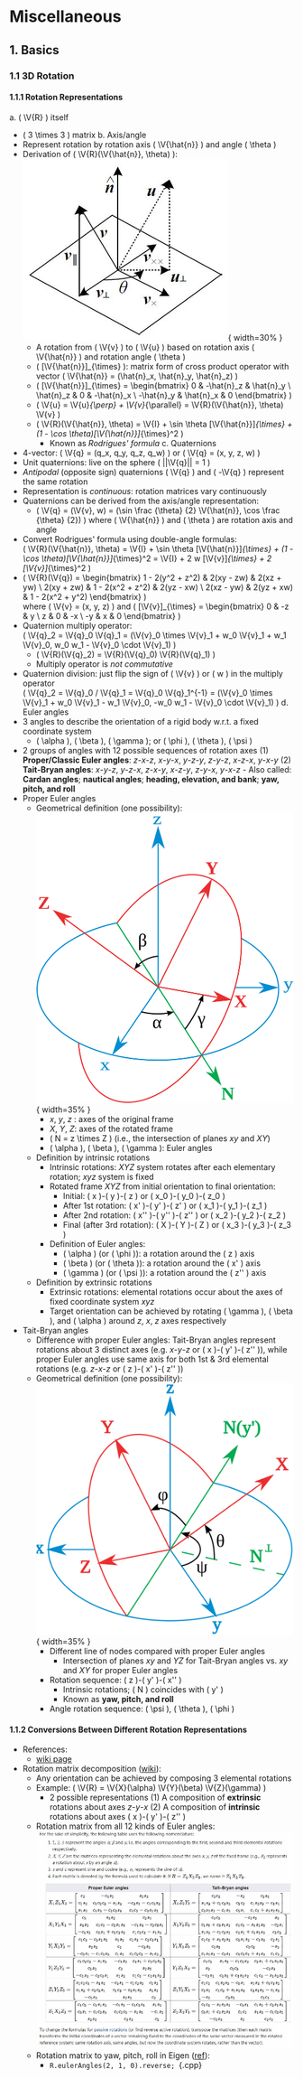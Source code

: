 # Miscellaneous

## 1. Basics

### 1.1 3D Rotation

#### 1.1.1 Rotation Representations
a. \( \V{R} \) itself
   - \( 3 \times 3 \) matrix
b. Axis/angle
   - Represent rotation by rotation axis \( \V{\hat{n}} \) 
     and angle \( \theta \)
   - Derivation of \( \V{R}(\V{\hat{n}}, \theta) \):  
     ![axis_angle_deriv](images/ch98/01_axis_angle_derivation.jpg){ width=30% }
     - A rotation from \( \V{v} \) to \( \V{u} \) based on rotation axis
       \( \V{\hat{n}} \) and rotation angle \( \theta \)
     - \( [\V{\hat{n}}]_{\times} \): matrix form of cross product operator
       with vector \( \V{\hat{n}} = (\hat{n}_x, \hat{n}_y, \hat{n}_z) \)
     - \(
          [\V{\hat{n}}]_{\times} =
          \begin{bmatrix}
                    0 & -\hat{n}_z &  \hat{n}_y \\
            \hat{n}_z &          0 & -\hat{n}_x \\
           -\hat{n}_y &  \hat{n}_x &          0
          \end{bmatrix}
       \)
     - \( \V{u} = \V{u}_{\perp} + \V{v}_{\parallel} 
                = \V{R}(\V{\hat{n}}, \theta) \V{v} \)
     - \(
          \V{R}(\V{\hat{n}}, \theta) 
          = \V{I} + \sin \theta [\V{\hat{n}}]_{\times} +
            (1 - \cos \theta)[\V{\hat{n}}]_{\times}^2
       \)
       - Known as _Rodrigues' formula_
c. Quaternions
   - 4-vector: \( \V{q} = (q_x, q_y, q_z, q_w) \) or \( \V{q} = (x, y, z, w) \)
   - Unit quaternions: live on the sphere \( ||\V{q}|| = 1 \)
   - _Antipodal_ (opposite sign) quaternions \( \V{q} \) and \( -\V{q} \)
     represent the same rotation
   - Representation is _continuous_: rotation matrices vary continuously
   - Quaternions can be derived from the axis/angle representation:
     - \(
          \V{q} 
          = (\V{v}, w) 
          = (\sin \frac {\theta} {2} \V{\hat{n}}, \cos \frac {\theta} {2})
       \)
       where \( \V{\hat{n}} \) and \( \theta \) are rotation axis and angle
   - Convert Rodrigues' formula using double-angle formulas:  
     \(
        \V{R}(\V{\hat{n}}, \theta) 
        = \V{I} + \sin \theta [\V{\hat{n}}]_{\times} +
          (1 - \cos \theta)[\V{\hat{n}}]_{\times}^2
        = \V{I} + 2 w [\V{v}]_{\times} + 2 [\V{v}]_{\times}^2
     \)
   - \( 
        \V{R}(\V{q}) = 
        \begin{bmatrix}
         1 - 2(y^2 + z^2) &       2(xy - zw) &       2(xz + yw) \\
               2(xy + zw) & 1 - 2(x^2 + z^2) &       2(yz - xw) \\
               2(xz - yw) &       2(yz + xw) & 1 - 2(x^2 + y^2)
        \end{bmatrix}
     \)  
     where \( \V{v} = (x, y, z) \) and 
     \( [\V{v}]_{\times} = 
        \begin{bmatrix}
          0 & -z &  y \\
          z &  0 & -x \\
         -y &  x &  0
        \end{bmatrix} \)
   - Quaternion multiply operator:  
     \( \V{q}_2 = \V{q}_0 \V{q}_1
                = (\V{v}_0 \times \V{v}_1 + w_0 \V{v}_1 + w_1 \V{v}_0, 
                   w_0 w_1 - \V{v}_0 \cdot \V{v}_1)
     \)
     - \( \V{R}(\V{q}_2) = \V{R}(\V{q}_0) \V{R}(\V{q}_1) \)
     - Multiply operator is _not commutative_
   - Quaternion division: just flip the sign of \( \V{v} \) or \( w \)
     in the multiply operator  
     \( \V{q}_2 = \V{q}_0 / \V{q}_1 = \V{q}_0 \V{q}_1^{-1}
                = (\V{v}_0 \times \V{v}_1 + w_0 \V{v}_1 - w_1 \V{v}_0, 
                   -w_0 w_1 - \V{v}_0 \cdot \V{v}_1)
     \)
d. Euler angles
   - 3 angles to describe the orientation of a rigid body w.r.t. 
     a fixed coordinate system
     - \( \alpha \), \( \beta \), \( \gamma \); or
       \( \phi \), \( \theta \), \( \psi \)
   - 2 groups of angles with 12 possible sequences of rotation axes
     (1) **Proper/Classic Euler angles**: 
         _z_-_x_-_z_, _x_-_y_-_x_, _y_-_z_-_y_, 
         _z_-_y_-_z_, _x_-_z_-_x_, _y_-_x_-_y_
     (2) **Tait-Bryan angles**: 
         _x_-_y_-_z_, _y_-_z_-_x_, _z_-_x_-_y_, 
         _x_-_z_-_y_, _z_-_y_-_x_, _y_-_x_-_z_
         - Also called: **Cardan angles**; **nautical angles**; 
           **heading, elevation, and bank**; **yaw, pitch, and roll**
   - Proper Euler angles
     - Geometrical definition (one possibility):  
       ![Euler_angles](images/ch98/02_Euler_angles.svg){ width=35% }
       - _x_, _y_, _z_ : axes of the original frame
       - _X_, _Y_, _Z_: axes of the rotated frame
       - \( N = z \times Z \) (i.e., the intersection of planes _xy_ and _XY_)
       - \( \alpha \), \( \beta \), \( \gamma \): Euler angles
     - Definition by intrinsic rotations
       - Intrinsic rotations: 
         _XYZ_ system rotates after each elementary rotation; 
         _xyz_ system is fixed
       - Rotated frame _XYZ_ from initial orientation to final orientation:
         - Initial: 
           \( x \)-\( y \)-\( z \) or \( x_0 \)-\( y_0 \)-\( z_0 \)
         - After 1st rotation: 
           \( x' \)-\( y' \)-\( z' \) or \( x_1 \)-\( y_1 \)-\( z_1 \)
         - After 2nd rotation:
           \( x'' \)-\( y'' \)-\( z'' \) or \( x_2 \)-\( y_2 \)-\( z_2 \)
         - Final (after 3rd rotation):
           \( X \)-\( Y \)-\( Z \) or \( x_3 \)-\( y_3 \)-\( z_3 \)
       - Definition of Euler angles:
         - \( \alpha \) (or \( \phi \)): a rotation around the \( z \) axis
         - \( \beta \) (or \( \theta \)): a rotation around the \( x' \) axis
         - \( \gamma \) (or \( \psi \)): a rotation around the \( z'' \) axis
      - Definition by extrinsic rotations
        - Extrinsic rotations: elemental rotations occur about the axes of
          fixed coordinate system _xyz_
        - Target orientation can be achieved by rotating \( \gamma \), 
          \( \beta \), and \( \alpha \) around _z_, _x_, _z_ axes respectively
   - Tait-Bryan angles
     - Difference with proper Euler angles: Tait-Bryan angles represent 
        rotations about 3 distinct axes (e.g. _x_-_y_-_z_ or 
        \( x \)-\( y' \)-\( z'' \)), while proper Euler angles use same axis
        for both 1st & 3rd elemental rotations (e.g. _z_-_x_-_z_ or
        \( z \)-\( x' \)-\( z'' \))
     - Geometrical definition (one possibility):  
       ![TB_zyx_angles](images/ch98/03_TaitBryan_zyx_angles.svg){ width=35% }
       - Different line of nodes compared with proper Euler angles
         - Intersection of planes _xy_ and _YZ_ for Tait-Bryan angles vs. 
           _xy_ and _XY_ for proper Euler angles
       - Rotation sequence: \( z \)-\( y' \)-\( x'' \)
         - Intrinsic rotations; \( N \) coincides with \( y' \)
         - Known as **yaw, pitch, and roll**
       - Angle rotation sequence: \( \psi \), \( \theta \), \( \phi \)

#### 1.1.2 Conversions Between Different Rotation Representations
- References: 
  - [wiki page](https://en.wikipedia.org/wiki/Rotation_formalisms_in_three_dimensions)
- Rotation matrix decomposition ([wiki](https://en.wikipedia.org/wiki/Euler_angles#Rotation_matrix)):
  - Any orientation can be achieved by composing 3 elemental rotations
  - Example: \( \V{R} = \V{X}(\alpha) \V{Y}(\beta) \V{Z}(\gamma) \)
    - 2 possible representations
      (1) A composition of **extrinsic** rotations about axes _z_-_y_-_x_
      (2) A composition of **intrinsic** rotations about axes
          \( x \)-\( y' \)-\( z'' \)
  - Rotation matrix from all 12 kinds of Euler angles:  
    ![rotmat_euler](images/ch98/04_rotmat_euler.jpg)
  - Rotation matrix to yaw, pitch, roll in Eigen ([ref](https://eigen.tuxfamily.org/dox/group__Geometry__Module.html#title40)):
    - `R.eulerAngles(2, 1, 0).reverse; `{.cpp}
